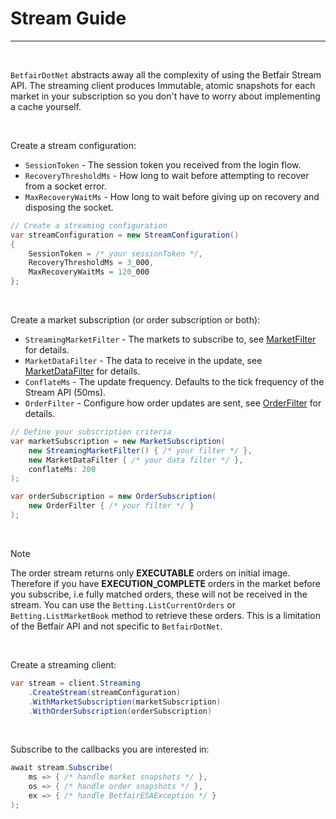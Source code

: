 # Stream Guide

---

<br/>

`BetfairDotNet` abstracts away all the complexity of using the Betfair Stream API. 
The streaming client produces Immutable, atomic snapshots for each market in
your subscription so you don't have to worry about implementing a cache yourself.

<br/>

Create a stream configuration:
- `SessionToken` - The session token you received from the login flow.
- `RecoveryThresholdMs` - How long to wait before attempting to recover from a socket error.
- `MaxRecoveryWaitMs` - How long to wait before giving up on recovery and disposing the socket.

```csharp
// Create a streaming configuration
var streamConfiguration = new StreamConfiguration()
{
    SessionToken = /* your sessionToken */,
    RecoveryThresholdMs = 3_000,
    MaxRecoveryWaitMs = 120_000
};
```

<br/>

Create a market subscription (or order subscription or both):
- `StreamingMarketFilter` - The markets to subscribe to, see [MarketFilter](../api/BetfairDotNet.Models.Streaming.StreamingMarketFilter.yml) for details.
- `MarketDataFilter` - The data to receive in the update, see [MarketDataFilter](../api/BetfairDotNet.Models.Streaming.StreamingMarketDataFilter.yml) for details.
- `ConflateMs` - The update frequency. Defaults to the tick frequency of the Stream API (50ms).
- `OrderFilter` - Configure how order updates are sent, see [OrderFilter](../api/BetfairDotNet.Models.Streaming.OrderFilter.yml) 
  for details.

```csharp
// Define your subscription criteria
var marketSubscription = new MarketSubscription(
    new StreamingMarketFilter() { /* your filter */ },
    new MarketDataFilter { /* your data filter */ },
    conflateMs: 200
);

var orderSubscription = new OrderSubscription(
    new OrderFilter { /* your filter */ }
);
```

<br/>

>[!NOTE]
> The order stream returns only **EXECUTABLE** orders on initial image. Therefore
> if you have **EXECUTION_COMPLETE** orders in the market before you subscribe, i.e
> fully matched orders, these will not be received in the stream. You can use
> the `Betting.ListCurrentOrders` or `Betting.ListMarketBook` method to retrieve these orders.
> This is a limitation of the Betfair API and not specific to `BetfairDotNet`.


<br/>

Create a streaming client:

```csharp
var stream = client.Streaming
    .CreateStream(streamConfiguration)
    .WithMarketSubscription(marketSubscription)
    .WithOrderSubscription(orderSubscription)
```

<br/>

Subscribe to the callbacks you are interested in:

```csharp
await stream.Subscribe(
    ms => { /* handle market snapshots */ },
    os => { /* handle order snapshots */ },
    ex => { /* handle BetfairESAException */ }
);
```

